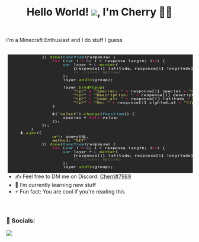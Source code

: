 <h1 align="center">Hello World! <img src="https://raw.githubusercontent.com/MartinHeinz/MartinHeinz/master/wave.gif" width="30px">, I'm Cherry 👩‍💻</h1>
<br>

I'm a Minecraft Enthusiast
and I do stuff I guess

<br>

<img align="right" alt="GIF" src="https://github.com/bhumikatewary/bhumikatewary/blob/main/giphy.gif" width="500" height="320" />

- ✍ Feel free to DM me on Discord: [Cherri#7989]
- 🌱 I’m currently learning new stuff
- ⚡ Fun fact: You are cool if you're reading this

<br>


### 🚀 Socials:

<p align="left">
    <a href="https://www.youtube.com/channel/UC_cjuQZrkpL_6CYqkoys5kg" target="_blank"> <img src="https://img.icons8.com/color/48/000000/youtube-play.png"/> </a>
</p>

<br>


<br>




[Cherri#7989]: https://discord.com/users/736507120542941194
